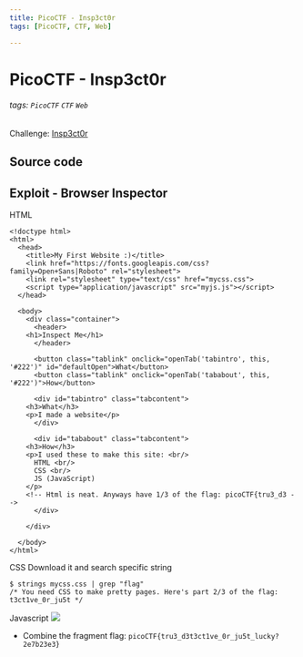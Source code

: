 ```yaml
---
title: PicoCTF - Insp3ct0r
tags: [PicoCTF, CTF, Web]

---
```


# PicoCTF - Insp3ct0r
###### tags: `PicoCTF` `CTF` `Web`
Challenge: [Insp3ct0r](http://jupiter.challenges.picoctf.org:9670/)

## Source code

## Exploit - Browser Inspector
HTML
```html!
<!doctype html>
<html>
  <head>
    <title>My First Website :)</title>
    <link href="https://fonts.googleapis.com/css?family=Open+Sans|Roboto" rel="stylesheet">
    <link rel="stylesheet" type="text/css" href="mycss.css">
    <script type="application/javascript" src="myjs.js"></script>
  </head>

  <body>
    <div class="container">
      <header>
	<h1>Inspect Me</h1>
      </header>

      <button class="tablink" onclick="openTab('tabintro', this, '#222')" id="defaultOpen">What</button>
      <button class="tablink" onclick="openTab('tababout', this, '#222')">How</button>
      
      <div id="tabintro" class="tabcontent">
	<h3>What</h3>
	<p>I made a website</p>
      </div>

      <div id="tababout" class="tabcontent">
	<h3>How</h3>
	<p>I used these to make this site: <br/>
	  HTML <br/>
	  CSS <br/>
	  JS (JavaScript)
	</p>
	<!-- Html is neat. Anyways have 1/3 of the flag: picoCTF{tru3_d3 -->
      </div>
      
    </div>
    
  </body>
</html>
```
CSS
Download it and search specific string
```bash!
$ strings mycss.css | grep "flag"
/* You need CSS to make pretty pages. Here's part 2/3 of the flag: t3ct1ve_0r_ju5t */
```
Javascript
![](https://i.imgur.com/8SLLNHC.png)

* Combine the fragment flag: `picoCTF{tru3_d3t3ct1ve_0r_ju5t_lucky?2e7b23e3}`